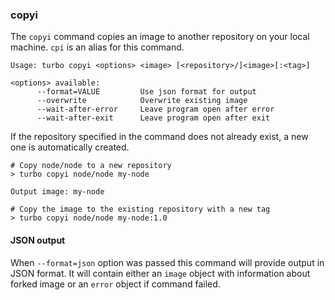 ### copyi

The `copyi` command copies an image to another repository on your local machine. `cpi` is an alias for this command.

```
Usage: turbo copyi <options> <image> [<repository>/]<image>[:<tag>]

<options> available:
      --format=VALUE         Use json format for output
      --overwrite            Overwrite existing image
      --wait-after-error     Leave program open after error
      --wait-after-exit      Leave program open after exit
```

If the repository specified in the command does not already exist, a new one is automatically created.  

```
# Copy node/node to a new repository
> turbo copyi node/node my-node

Output image: my-node

# Copy the image to the existing repository with a new tag
> turbo copyi node/node my-node:1.0
```

#### JSON output

When `--format=json` option was passed this command will provide output in JSON format. It will contain either an `image` object with information about forked image or an `error` object if command failed.